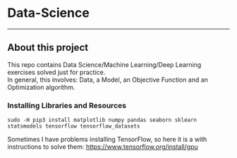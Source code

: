 # **Data-Science**

---

## **About this project**

This repo contains Data Science/Machine Learning/Deep Learning exercises solved just for practice.
<br>
In general, this involves: Data, a Model, an Objective Function and an Optimization algorithm.

### **Installing Libraries and Resources**

```
sudo -H pip3 install matplotlib numpy pandas seaborn sklearn statsmodels tensorflow tensorflow_datasets
```

Sometimes I have problems installing TensorFlow, so here it is a with instructions to solve them: https://www.tensorflow.org/install/gpu